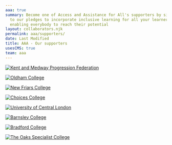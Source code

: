 ```yaml
---
aaa: true
summary: Become one of Access and Assistance for All's supporters by signing up
  to our pledges to incorporate inclusive learning for all your learners,
  enabling everybody to reach their potential
layout: collaborators.njk
permalink: aaa/supporters/
date: Last Modified
title: AAA - Our supporters
usesCMS: true
team: aaa
---
```

<a href="https://kmpf.org/" class="supporters__link"><img src="/aaaAssets/kmpf.png" alt="Kent and Medway Progression Federation"></a>

<a href="https://www.oldham.ac.uk/" class="supporters__link"><img src="/aaaAssets/oldham-college-logo.jpg" alt="Oldham College"></a>

<a href="https://www.newfriarscollege.org.uk/" class="supporters__link"><img src="/aaaAssets/nf2.jpg" alt="New Friars College"></a>

<a href="https://www.hee.nhs.uk/our-work/choices-college-supported-internships" class="supporters__link"><img src="/aaaAssets/choices_logo.png" alt="Choices College"></a>

<a href="https://www.ucl.ac.uk/" class="supporters__link"><img src="/aaaAssets/UCL_logo.png" alt="University of Central London"></a>

<a href="https://www.barnsley.ac.uk/" class="supporters__link"><img src="/aaaAssets/bc-logo-lb-no-strap.png" alt="Barnsley College"></a>

<a href="https://www.bradfordcollege.ac.uk/" class="supporters__link"><img src="/aaaAssets/bradford-college.jpg" alt="Bradford College"></a>

<a href="https://www.theoaks.ac.uk/" class="supporters__link"><img src="/aaaAssets/the-oaks-logo-block-pink.jpg" alt="The Oaks Specialist College"></a>

<a href="https://www.buckscollegegroup.ac.uk/" class="supporters__link"><img src="/aaaAssets/buckscollegegroup-logo-web.png" alt=""></a>

<a href="https://www.pocklington.org.uk/" class="supporters__link"><img src="/aaaAssets/TPT_logo.png" alt=""></a>

<a href="https://www.hopwood.ac.uk/" class="supporters__link"><img src="/aaaAssets/hopwood.jpg" alt=""></a>

<a href="https://rmt.org/glasshouse/" class="supporters__link"><img src="/aaaAssets/glasshouse.png" alt=""></a>

